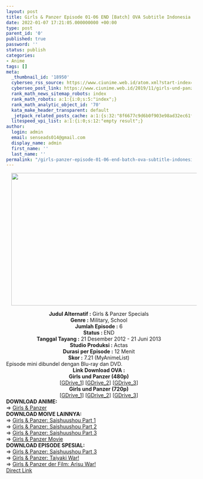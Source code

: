 ```yaml
---
layout: post
title: Girls & Panzer Episode 01-06 END [Batch] OVA Subtitle Indonesia
date: 2022-01-07 17:21:05.000000000 +00:00
type: post
parent_id: '0'
published: true
password: ''
status: publish
categories:
- Anime
tags: []
meta:
  _thumbnail_id: '18950'
  cyberseo_rss_source: https://www.ciunime.web.id/atom.xml?start-index=2101&max-results=150
  cyberseo_post_link: https://www.ciunime.web.id/2019/11/girls-und-panzer-episode-01-06-end.html
  rank_math_news_sitemap_robots: index
  rank_math_robots: a:1:{i:0;s:5:"index";}
  rank_math_analytic_object_id: '70'
  kata_make_header_transparent: default
  _jetpack_related_posts_cache: a:1:{s:32:"8f6677c9d6b0f903e98ad32ec61f8deb";a:2:{s:7:"expires";i:1644847470;s:7:"payload";a:0:{}}}
  litespeed_vpi_list: a:1:{i:0;s:12:"empty result";}
author:
  login: admin
  email: senseads014@gmail.com
  display_name: admin
  first_name: ''
  last_name: ''
permalink: "/girls-panzer-episode-01-06-end-batch-ova-subtitle-indonesia/"
---
```

<div class="separator" style="clear: both; text-align: center;"><a href="https://1.bp.blogspot.com/-RUC1VjQeXjo/XcZtYfyR1aI/AAAAAAAAdk4/TQuYEMghv-cU_FaX8Pw91QS7VNPvE359ACLcBGAsYHQ/s1600/Girls%2Bund%2BPanzer%2BOva.jpg" style="margin-left: 1em; margin-right: 1em;"><img border="0" data-original-height="720" data-original-width="1280" height="360" src="{{ site.baseurl }}/assets/2022/01/Girls%2Bund%2BPanzer%2BOva.jpg" width="640" /></a></div>
<p>
<div style="text-align: center;"><b>Judul Alternatif :</b>&nbsp;Girls &amp; Panzer Specials</div>
<div style="text-align: center;"><b>Genre :</b>&nbsp;<b></b>Military, School</div>
<div style="text-align: center;"><b>Jumlah Episode :</b>&nbsp;6<br /><b>Status :&nbsp;</b>END<br /><b>Tanggal Tayang :</b>&nbsp;21 Desember 2012 - 21 Juni 2013<br /><b>Studio Produksi :</b>&nbsp;<b></b>Actas<br /><b>Durasi per Episode :</b>&nbsp;12 Menit</div>
<div style="text-align: center;"><b>Skor :</b>&nbsp;7.21 (MyAnimeList)</div>
<div style="text-align: center;"></div>
<div style="text-align: justify;">Episode mini dibundel dengan Blu-ray dan DVD.</div>
<div style="text-align: justify;"></div>
<div style="text-align: justify;"></div>
<div style="text-align: center;"><b>Link Download OVA :</b></div>
<div style="text-align: center;">
<div style="text-align: center;"><b>Girls und Panzer&nbsp;(480p)</b></div>
</div>
<div style="text-align: center;">[<a href="https://drive.google.com/uc?export=download&amp;id=1ZMHFdaTe9Odbci1CKE5KXm9kyh-Nxftd" target="_blank" rel="noopener">GDrive_1</a>] [<a href="https://drive.google.com/uc?export=download&amp;id=1lbaPjdb5Vn4FVY48KBz8TkRrWo7vPM_M" target="_blank" rel="noopener">GDrive_2</a>] [<a href="https://drive.google.com/uc?export=download&amp;id=1miDbcDplvOEIktSNqpwTm3ZbrZLAWtLS" target="_blank" rel="noopener">GDrive_3</a>]</div>
<div style="text-align: center;"><b>Girls und Panzer&nbsp;(720p)</b><br />[<a href="https://drive.google.com/uc?export=download&amp;id=1n1tQzhKVj4l2e0_E-Vw9D_VRnrMPyXVA" target="_blank" rel="noopener">GDrive_1</a>] [<a href="https://drive.google.com/uc?export=download&amp;id=1tpQb37GYLOXdwkI9GTirKAzpaqkJKYNe" target="_blank" rel="noopener">GDrive_2</a>] [<a href="https://drive.google.com/uc?export=download&amp;id=1APaeJSPl6vq3zeNwE7kx8OyTDuk3TaZX" target="_blank" rel="noopener">GDrive_3</a>]
<div style="text-align: left;"></div>
<div style="text-align: left;">
<div></div>
<div>
<div><b>DOWNLOAD ANIME:</b></div>
<div></div>
<div>=&gt;&nbsp;<a href="https://www.ciunime.web.id/2019/01/girls-und-panzer-episode-01-12-end.html" target="_blank" rel="noopener">Girls &amp; Panzer</a></div>
<div></div>
</div>
<div>
<div><b>DOWNLOAD MOIVE LAINNYA:</b></div>
<div></div>
<div>=&gt;&nbsp;<a href="https://www.ciunime.web.id/2019/08/girls-panzer-saishuushou-part-1-movie.html" target="_blank" rel="noopener">Girls &amp; Panzer: Saishuushou Part 1</a></div>
<div>=&gt;&nbsp;<a href="https://www.ciunime.web.id/2019/01/girls-panzer-movie-subtitle-indonesia.html" target="_blank" rel="noopener">Girls &amp; Panzer: Saishuushou Part 2</a></div>
<div>=&gt;&nbsp;<a href="https://www.ciunime.web.id/2022/01/girls-panzer-saishuushou-part-3-movie.html" target="_blank" rel="noopener">Girls &amp; Panzer: Saishuushou Part 3</a></div>
<div>=&gt;&nbsp;<a href="https://www.ciunime.web.id/2019/01/girls-panzer-movie-subtitle-indonesia.html" target="_blank" rel="noopener">Girls &amp; Panzer Movie</a></div>
<div></div>
</div>
<div>
<div><b>DOWNLOAD EPISODE SPESIAL:</b></div>
<div></div>
<div>=&gt;&nbsp;<a href="https://www.ciunime.web.id/2022/01/girls-panzer-saishuushou-part-3-spesial.html" target="_blank" rel="noopener">Girls &amp; Panzer: Saishuushou Part 3</a><br />=&gt;&nbsp;<a href="https://www.ciunime.web.id/2020/03/girls-panzer-taiyaki-war-spesial.html" target="_blank" rel="noopener">Girls &amp; Panzer: Taiyaki War!</a></div>
<div>=&gt;&nbsp;<a href="https://www.ciunime.web.id/2019/08/girls-und-panzer-der-film-arisu-war.html" target="_blank" rel="noopener">Girls &amp; Panzer der Film: Arisu War!</a></div>
<div></div>
</div>
</div>
</div>
<link rel="stylesheet" href="https://cdnjs.cloudflare.com/ajax/libs/font-awesome/4.7.0/css/font-awesome.min.css" />
<div class="divbtn"> <a href="https://handymansurrender.com/fihup8buzv?key=94550f7ce39444073321dde3b8782f97" class="btn"><i class="fa fa-download"></i> Direct Link</a> </div>
